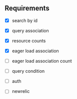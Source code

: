 ## Requirements

- [x] search by id
- [x] query association
- [x] resource counts
- [x] eager load association
- [ ] eager load association count
- [ ] query condition
- [ ] auth
- [ ] newrelic

